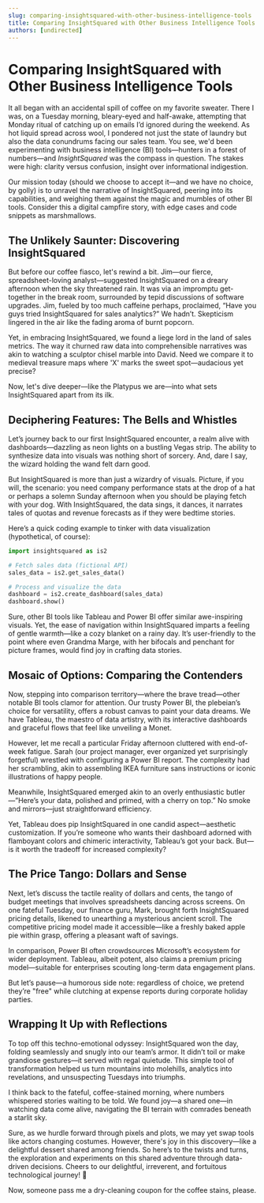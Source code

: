 ```yaml
---
slug: comparing-insightsquared-with-other-business-intelligence-tools
title: Comparing InsightSquared with Other Business Intelligence Tools
authors: [undirected]
---
```



# Comparing InsightSquared with Other Business Intelligence Tools

It all began with an accidental spill of coffee on my favorite sweater. There I was, on a Tuesday morning, bleary-eyed and half-awake, attempting that Monday ritual of catching up on emails I’d ignored during the weekend. As hot liquid spread across wool, I pondered not just the state of laundry but also the data conundrums facing our sales team. You see, we'd been experimenting with business intelligence (BI) tools—hunters in a forest of numbers—and *InsightSquared* was the compass in question. The stakes were high: clarity versus confusion, insight over informational indigestion.

Our mission today (should we choose to accept it—and we have no choice, by golly) is to unravel the narrative of InsightSquared, peering into its capabilities, and weighing them against the magic and mumbles of other BI tools. Consider this a digital campfire story, with edge cases and code snippets as marshmallows.

## The Unlikely Saunter: Discovering InsightSquared

But before our coffee fiasco, let's rewind a bit. Jim—our fierce, spreadsheet-loving analyst—suggested InsightSquared on a dreary afternoon when the sky threatened rain. It was via an impromptu get-together in the break room, surrounded by tepid discussions of software upgrades. Jim, fueled by too much caffeine perhaps, proclaimed, “Have you guys tried InsightSquared for sales analytics?” We hadn’t. Skepticism lingered in the air like the fading aroma of burnt popcorn.

Yet, in embracing InsightSquared, we found a liege lord in the land of sales metrics. The way it churned raw data into comprehensible narratives was akin to watching a sculptor chisel marble into David. Need we compare it to medieval treasure maps where 'X' marks the sweet spot—audacious yet precise?

Now, let's dive deeper—like the Platypus we are—into what sets InsightSquared apart from its ilk.

## Deciphering Features: The Bells and Whistles

Let’s journey back to our first InsightSquared encounter, a realm alive with dashboards—dazzling as neon lights on a bustling Vegas strip. The ability to synthesize data into visuals was nothing short of sorcery. And, dare I say, the wizard holding the wand felt darn good.

But InsightSquared is more than just a wizardry of visuals. Picture, if you will, the scenario: you need company performance stats at the drop of a hat or perhaps a solemn Sunday afternoon when you should be playing fetch with your dog. With InsightSquared, the data sings, it dances, it narrates tales of quotas and revenue forecasts as if they were bedtime stories.

Here’s a quick coding example to tinker with data visualization (hypothetical, of course):

```python
import insightsquared as is2

# Fetch sales data (fictional API)
sales_data = is2.get_sales_data()

# Process and visualize the data
dashboard = is2.create_dashboard(sales_data)
dashboard.show()
```

Sure, other BI tools like Tableau and Power BI offer similar awe-inspiring visuals. Yet, the ease of navigation within InsightSquared imparts a feeling of gentle warmth—like a cozy blanket on a rainy day. It’s user-friendly to the point where even Grandma Marge, with her bifocals and penchant for picture frames, would find joy in crafting data stories.

## Mosaic of Options: Comparing the Contenders

Now, stepping into comparison territory—where the brave tread—other notable BI tools clamor for attention. Our trusty Power BI, the plebeian’s choice for versatility, offers a robust canvas to paint your data dreams. We have Tableau, the maestro of data artistry, with its interactive dashboards and graceful flows that feel like unveiling a Monet.

However, let me recall a particular Friday afternoon cluttered with end-of-week fatigue. Sarah (our project manager, ever organized yet surprisingly forgetful) wrestled with configuring a Power BI report. The complexity had her scrambling, akin to assembling IKEA furniture sans instructions or iconic illustrations of happy people.

Meanwhile, InsightSquared emerged akin to an overly enthusiastic butler—”Here’s your data, polished and primed, with a cherry on top.” No smoke and mirrors—just straightforward efficiency.

Yet, Tableau does pip InsightSquared in one candid aspect—aesthetic customization. If you’re someone who wants their dashboard adorned with flamboyant colors and chimeric interactivity, Tableau’s got your back. But—is it worth the tradeoff for increased complexity?

## The Price Tango: Dollars and Sense

Next, let’s discuss the tactile reality of dollars and cents, the tango of budget meetings that involves spreadsheets dancing across screens. On one fateful Tuesday, our finance guru, Mark, brought forth InsightSquared pricing details, likened to unearthing a mysterious ancient scroll. The competitive pricing model made it accessible—like a freshly baked apple pie within grasp, offering a pleasant waft of savings.

In comparison, Power BI often crowdsources Microsoft’s ecosystem for wider deployment. Tableau, albeit potent, also claims a premium pricing model—suitable for enterprises scouting long-term data engagement plans.

But let’s pause—a humorous side note: regardless of choice, we pretend they’re "free" while clutching at expense reports during corporate holiday parties.

## Wrapping It Up with Reflections

To top off this techno-emotional odyssey: InsightSquared won the day, folding seamlessly and snugly into our team’s armor. It didn’t toil or make grandiose gestures—it served with regal quietude. This simple tool of transformation helped us turn mountains into molehills, analytics into revelations, and unsuspecting Tuesdays into triumphs.

I think back to the fateful, coffee-stained morning, where numbers whispered stories waiting to be told. We found joy—a shared one—in watching data come alive, navigating the BI terrain with comrades beneath a starlit sky. 

Sure, as we hurdle forward through pixels and plots, we may yet swap tools like actors changing costumes. However, there's joy in this discovery—like a delightful dessert shared among friends. So here’s to the twists and turns, the exploration and experiments on this shared adventure through data-driven decisions. Cheers to our delightful, irreverent, and fortuitous technological journey! 🍹

Now, someone pass me a dry-cleaning coupon for the coffee stains, please.